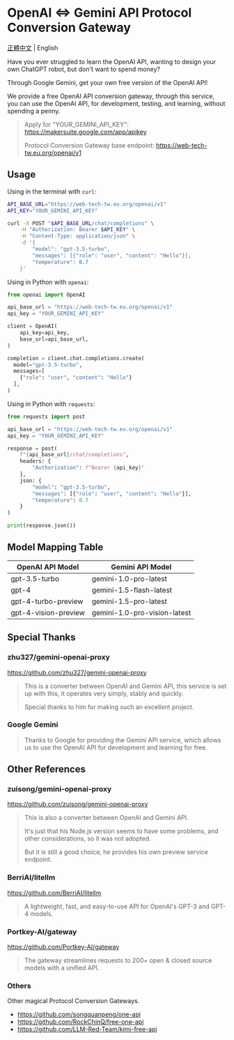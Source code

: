 # OpenAI <=> Gemini API Protocol Conversion Gateway

[正體中文](README.zh-TW.md) | English

Have you ever struggled to learn the OpenAI API,
wanting to design your own ChatGPT robot,
but don't want to spend money?

Through Google Gemini,
get your own free version of the OpenAI API!

We provide a free OpenAI API conversion gateway,
through this service, you can use the OpenAI API,
for development, testing, and learning, without spending a penny.

> Apply for "YOUR_GEMINI_API_KEY": <https://makersuite.google.com/app/apikey>
>
> Protocol Conversion Gateway base endpoint: <https://web-tech-tw.eu.org/openai/v1>

## Usage

Using in the terminal with `curl`:

```sh
API_BASE_URL="https://web-tech-tw.eu.org/openai/v1"
API_KEY="YOUR_GEMINI_API_KEY"

curl -X POST "$API_BASE_URL/chat/completions" \
    -H "Authorization: Bearer $API_KEY" \
    -H "Content-Type: application/json" \
    -d '{
        "model": "gpt-3.5-turbo",
        "messages": [{"role": "user", "content": "Hello"}],
        "temperature": 0.7
    }'
```

Using in Python with `openai`:

```python
from openai import OpenAI

api_base_url = "https://web-tech-tw.eu.org/openai/v1"
api_key = "YOUR_GEMINI_API_KEY"

client = OpenAI(
    api_key=api_key,
    base_url=api_base_url,
)

completion = client.chat.completions.create(
  model="gpt-3.5-turbo",
  messages=[
    {"role": "user", "content": "Hello"}
  ],
)
```

Using in Python with `requests`:

```python
from requests import post

api_base_url = "https://web-tech-tw.eu.org/openai/v1"
api_key = "YOUR_GEMINI_API_KEY"

response = post(
    f"{api_base_url}/chat/completions",
    headers: {
        "Authorization": f"Bearer {api_key}"
    },
    json: {
        "model": "gpt-3.5-turbo",
        "messages": [{"role": "user", "content": "Hello"}],
        "temperature": 0.7
    }
)

print(response.json())
```

## Model Mapping Table

| OpenAI API Model     | Gemini API Model             |
| -------------------- | ---------------------------- |
| gpt-3.5-turbo        | gemini-1.0-pro-latest        |
| gpt-4                | gemini-1.5-flash-latest      |
| gpt-4-turbo-preview  | gemini-1.5-pro-latest        |
| gpt-4-vision-preview | gemini-1.0-pro-vision-latest |

## Special Thanks

### zhu327/gemini-openai-proxy

<https://github.com/zhu327/gemini-openai-proxy>

> This is a converter between OpenAI and Gemini API,
> this service is set up with this, it operates very simply, stably and quickly.
> 
> Special thanks to him for making such an excellent project.

### Google Gemini

> Thanks to Google for providing the Gemini API service,
> which allows us to use the OpenAI API for development and learning for free.

## Other References

### zuisong/gemini-openai-proxy

<https://github.com/zuisong/gemini-openai-proxy>

> This is also a converter between OpenAI and Gemini API.
> 
> It's just that his Node.js version seems to have some problems, and other considerations, so it was not adopted.
> 
> But it is still a good choice, he provides his own preview service endpoint.

### BerriAI/litellm

<https://github.com/BerriAI/litellm>

> A lightweight, fast, and easy-to-use API for OpenAI's GPT-3 and GPT-4 models.

### Portkey-AI/gateway

<https://github.com/Portkey-AI/gateway>

> The gateway streamlines requests to 200+ open & closed source models with a unified API.

### Others

Other magical Protocol Conversion Gateways.

- <https://github.com/songquanpeng/one-api>
- <https://github.com/RockChinQ/free-one-api>
- <https://github.com/LLM-Red-Team/kimi-free-api>
